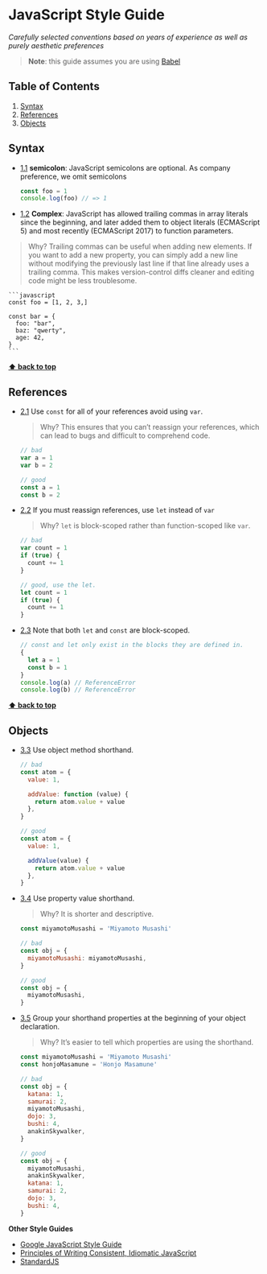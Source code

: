 # JavaScript Style Guide

*Carefully selected conventions based on years of experience as well as purely aesthetic preferences*

> **Note**: this guide assumes you are using [Babel](https://babeljs.io)

## Table of Contents

  1. [Syntax](#syntax)
  1. [References](#references)
  1. [Objects](#objects)

## Syntax

  <a name="syntax--semicolon"></a><a name="1.1"></a>
  - [1.1](syntax--semicolon) **semicolon**: JavaScript semicolons are optional. As company preference, we omit semicolons

    ```javascript
    const foo = 1
    console.log(foo) // => 1
    ```
  <a name="syntax--complex"></a><a name="1.2"></a>
  - [1.2](#syntax--trailing-comma)  **Complex**: JavaScript has allowed trailing commas in array literals since the beginning, and later added them to object literals (ECMAScript 5) and most recently (ECMAScript 2017) to function parameters.

  >Why? Trailing commas can be useful when adding new elements. If you want to add a new property, you can simply add a new line without modifying the previously last line if that line already uses a trailing comma. This makes version-control diffs cleaner and editing code might be less troublesome.

    ```javascript
    const foo = [1, 2, 3,]

    const bar = {
      foo: "bar",
      baz: "qwerty",
      age: 42,
    }
    ```

**[⬆ back to top](#table-of-contents)**

## References

  <a name="references--prefer-const"></a><a name="2.1"></a>
  - [2.1](#references--prefer-const) Use `const` for all of your references avoid using `var`.

    > Why? This ensures that you can’t reassign your references, which can lead to bugs and difficult to comprehend code.

    ```javascript
    // bad
    var a = 1
    var b = 2

    // good
    const a = 1
    const b = 2
    ```

  <a name="references--disallow-var"></a><a name="2.2"></a>
  - [2.2](#references--disallow-var) If you must reassign references, use `let` instead of `var`

    > Why? `let` is block-scoped rather than function-scoped like `var`.

    ```javascript
    // bad
    var count = 1
    if (true) {
      count += 1
    }

    // good, use the let.
    let count = 1
    if (true) {
      count += 1
    }
    ```

  <a name="references--block-scope"></a><a name="2.3"></a>
  - [2.3](#references--block-scope) Note that both `let` and `const` are block-scoped.

    ```javascript
    // const and let only exist in the blocks they are defined in.
    {
      let a = 1
      const b = 1
    }
    console.log(a) // ReferenceError
    console.log(b) // ReferenceError
    ```

**[⬆ back to top](#table-of-contents)**

## Objects

  <a name="es6-object-shorthand"></a><a name="3.1"></a>
  - [3.3](#es6-object-shorthand) Use object method shorthand.

    ```javascript
    // bad
    const atom = {
      value: 1,

      addValue: function (value) {
        return atom.value + value
      },
    }

    // good
    const atom = {
      value: 1,

      addValue(value) {
        return atom.value + value
      },
    }
    ```

  <a name="es6-object-concise"></a><a name="3.2"></a>
  - [3.4](#es6-object-concise) Use property value shorthand.

    > Why? It is shorter and descriptive.

    ```javascript
    const miyamotoMusashi = 'Miyamoto Musashi'

    // bad
    const obj = {
      miyamotoMusashi: miyamotoMusashi,
    }

    // good
    const obj = {
      miyamotoMusashi,
    }
    ```

  <a name="objects--grouped-shorthand"></a><a name="3.3"></a>
  - [3.5](#objects--grouped-shorthand) Group your shorthand properties at the beginning of your object declaration.

    > Why? It’s easier to tell which properties are using the shorthand.

    ```javascript
    const miyamotoMusashi = 'Miyamoto Musashi'
    const honjoMasamune = 'Honjo Masamune'

    // bad
    const obj = {
      katana: 1,
      samurai: 2,
      miyamotoMusashi,
      dojo: 3,
      bushi: 4,
      anakinSkywalker,
    }

    // good
    const obj = {
      miyamotoMusashi,
      anakinSkywalker,
      katana: 1,
      samurai: 2,
      dojo: 3,
      bushi: 4,
    }
    ```
**Other Style Guides**

  - [Google JavaScript Style Guide](https://google.github.io/styleguide/jsguide.html)
  - [Principles of Writing Consistent, Idiomatic JavaScript](https://github.com/rwaldron/idiomatic.js)
  - [StandardJS](https://standardjs.com)

